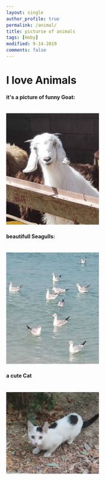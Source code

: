 ```yaml
---
layout: single
author_profile: true
permalink: /animal/
title: picturse of animals
tags: [Hoby]
modified: 9-14-2019
comments: false
---
```


# I love Animals
#### it's a picture of funny Goat:
<br>
<img 
    src = "/assets/images/a1.jpg"
    alt="animal"
    width= 250
    height= 300
    />

#### beautifull Seagulls:
<br>
<img 
    src = "/assets/images/a2.jpg"
    alt=animal
    width=250
    height = 300
    />

#### a cute Cat
<br>
<img 
    src = "/assets/images/a3.jpg"
    alt=animal
    width=250
    height = 220
    />


